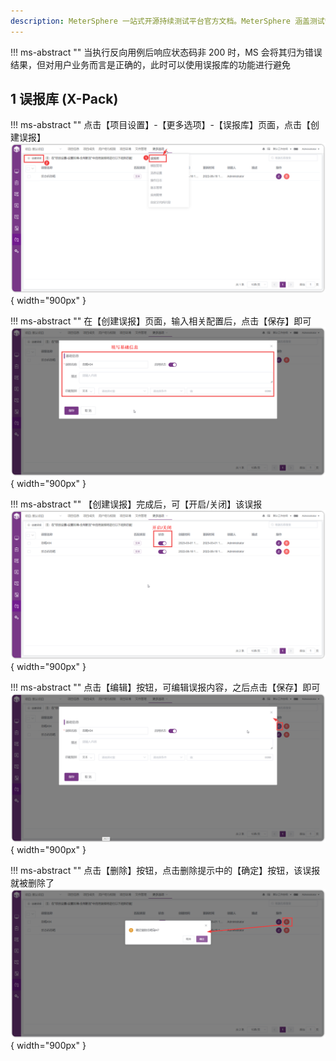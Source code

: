```yaml
---
description: MeterSphere 一站式开源持续测试平台官方文档。MeterSphere 涵盖测试管理、接口测试、UI 测试和性能测试等功能，全面兼容 JMeter、Selenium 等主流开源标准，有效助力开发和测试团队充分利用云弹性进行高度可 扩展的自动化测试，加速高质量的软件交付。
---
```


!!! ms-abstract ""
    当执行反向用例后响应状态码非 200 时，MS 会将其归为错误结果，但对用户业务而言是正确的，此时可以使用误报库的功能进行避免

## 1 误报库 (X-Pack)
!!! ms-abstract ""
    点击【项目设置】-【更多选项】-【误报库】页面，点击【创建误报】
![!项目设置](../../img/project_management/误报库.png){ width="900px" }

!!! ms-abstract ""
    在【创建误报】页面，输入相关配置后，点击【保存】即可
![!项目设置](../../img/project_management/误报库_2.png){ width="900px" }

!!! ms-abstract ""
    【创建误报】完成后，可【开启/关闭】该误报
![!项目设置](../../img/project_management/误报库_3.png){ width="900px" }

!!! ms-abstract ""
    点击【编辑】按钮，可编辑误报内容，之后点击【保存】即可
![!项目设置](../../img/project_management/误报库_4.png){ width="900px" }

!!! ms-abstract ""
    点击【删除】按钮，点击删除提示中的【确定】按钮，该误报就被删除了
![!项目设置](../../img/project_management/误报库_5.png){ width="900px" }